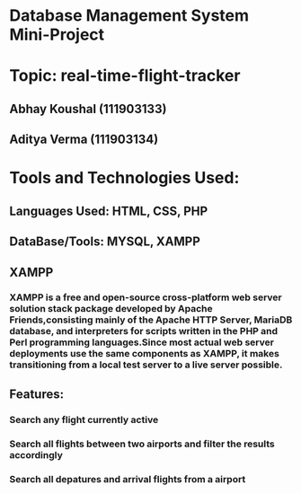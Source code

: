 # Database Management System Mini-Project
# Topic: real-time-flight-tracker

## Abhay Koushal (111903133)
## Aditya Verma (111903134)

# Tools and Technologies Used:
## Languages Used: HTML, CSS, PHP
## DataBase/Tools: MYSQL, XAMPP

## XAMPP
### XAMPP is a free and open-source cross-platform web server solution stack package developed by Apache Friends,consisting mainly of the Apache HTTP Server, MariaDB database, and interpreters for scripts written in the PHP and Perl programming languages.Since most actual web server deployments use the same components as XAMPP, it makes transitioning from a local test server to a live server possible.

## Features:
### Search any flight currently active 
### Search all flights between two airports and filter the results accordingly
### Search all depatures and arrival flights from a airport


